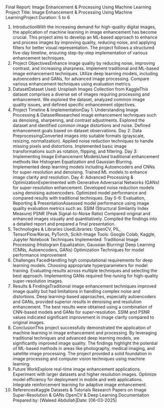 Final Report: Image Enhancement & Processing Using Machine Learning
Project Title: Image Enhancement & Processing Using Machine LearningProject Duration: 5 to 6 
1. IntroductionWith the increasing demand for high-quality digital images, the application of machine learning in image enhancement has become crucial. This project aims to develop an ML-based approach to enhance and process images by improving quality, reducing noise, and applying filters for better visual representation. The project follows a structured five-day timeline, ensuring step-by-step implementation of various enhancement techniques.
2. Project ObjectivesEnhance image quality by reducing noise, improving contrast, and increasing sharpness.
Implement traditional and ML-based image enhancement techniques.
Utilize deep learning models, including autoencoders and GANs, for advanced image processing.
Compare various enhancement techniques using evaluation metrics.
3. DatasetDataset Used: Unsplash Images Collection from KaggleThis dataset comprises a diverse set of images requiring processing and enhancement. We explored the dataset, analyzed common image quality issues, and defined specific enhancement objectives.
4. Project Timeline & ImplementationDay 1: Understanding Image Processing & DatasetResearched image enhancement techniques such as denoising, sharpening, and contrast adjustments.
Explored the dataset and identified common image distortions and noise.
Defined enhancement goals based on dataset observations.
Day 2: Data PreprocessingConverted images into suitable formats (grayscale, resizing, normalization).
Applied noise reduction techniques to handle missing pixels and distortions.
Implemented basic image transformations such as rotation, flipping, and filtering.
Day 3: Implementing Image Enhancement ModelsUsed traditional enhancement methods like Histogram Equalization and Gaussian Blurring.
Implemented deep learning models including Autoencoders and CNNs for super-resolution and denoising.
Trained ML models to enhance image clarity and resolution.
Day 4: Advanced Processing & OptimizationExperimented with Generative Adversarial Networks (GANs) for super-resolution enhancement.
Developed noise reduction models using denoising autoencoders.
Optimized model performance and compared results with traditional techniques.
Day 5-6: Evaluation, Reporting & PresentationAssessed model performance using image quality evaluation metrics such as:
SSIM (Structural Similarity Index Measure)
PSNR (Peak Signal-to-Noise Ratio)
Compared original and enhanced images visually and quantitatively.
Compiled the findings into a detailed report and prepared a final presentation.
5. Technologies & Libraries UsedLibraries: OpenCV, PIL, TensorFlow/Keras, PyTorch, Scikit-Image
Tools: Google Colab, Kaggle, Jupyter Notebook
Techniques Implemented:
Traditional Image Processing (Histogram Equalization, Gaussian Blurring)
Deep Learning (CNNs, Autoencoders, GANs)
Optimization Techniques for model performance improvement
6. Challenges FacedHandling high computational requirements for deep learning models.
Choosing appropriate hyperparameters for model training.
Evaluating results across multiple techniques and selecting the best approach.
Implementing GANs required fine-tuning for high-quality super-resolution images.
7. Results & FindingsTraditional image enhancement techniques improved image quality but had limitations in handling complex noise and distortions.
Deep learning-based approaches, especially autoencoders and GANs, provided superior results in denoising and resolution enhancement.
The best results were obtained using a combination of CNN-based models and GANs for super-resolution.
SSIM and PSNR values indicated significant improvement in image clarity compared to original images.
8. ConclusionThis project successfully demonstrated the application of machine learning in image enhancement and processing. By leveraging traditional techniques and advanced deep learning models, we significantly improved image quality. The findings highlight the potential of ML-based methods in areas like photography, medical imaging, and satellite image processing. The project provided a solid foundation in image processing and computer vision techniques using machine learning.
9. Future WorkExplore real-time image enhancement applications.
Experiment with larger datasets and higher resolution images.
Optimize model efficiency for deployment in mobile and web applications.
Integrate reinforcement learning for adaptive image enhancement.
10. ReferencesKaggle Datasets & Tutorials
Research Papers on Image Super-Resolution & GANs
OpenCV & Deep Learning Documentation
Prepared by: [Waleed Abdullah]Date: [06-03-2025]

